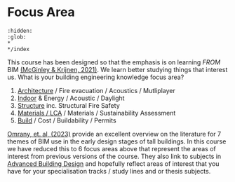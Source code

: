 # Focus Area

```{toctree}
:hidden:
:glob:
*
*/index
```
<!-- 2025 update - are these the focus areas we need? -->


This course has been designed so that the emphasis is on learning _FROM_ BIM [(McGinley & Krijnen, 2021)]. We learn better studying things that interest us. What is your building engineering knowledge focus area?

1. [Architecture] / Fire evacuation / Acoustics / Mutliplayer
2. [Indoor] & Energy / Acoustic / Daylight
3. [Structure] inc. Structural Fire Safety
4. [Materials / LCA] / Materials / Sustainability Assessment
5. [Build] / Cost / Buildability / Permits


[Omrany, et. al, (2023)] provide an excellent overview on the literature for 7 themes of BIM use in the early design stages of tall buildings. In this course we have reduced this to 6 focus areas above that represent the areas of interest from previous versions of the course. They also link to subjects in [Advanced Building Design] and hopefully reflect areas of interest that you have for your specialisation tracks / study lines and or thesis subjects.

[(McGinley & Krijnen, 2021)]: https://itc.scix.net/paper/w78-2021-paper-070
[Omrany, et. al, (2023)]: https://www.sciencedirect.com/science/article/pii/S0926580523001942#s0020
[Structure]: .././Focus/Structure
[Materials / LCA]: .././Focus/Sustainability
[Indoor]: .././Focus/Indoor
[Build]: .././Focus/Build
[Architecture]: .././Focus/Architecture
[Advanced Building Design]: /41946/
